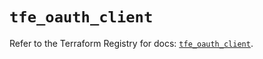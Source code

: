 # `tfe_oauth_client`

Refer to the Terraform Registry for docs: [`tfe_oauth_client`](https://registry.terraform.io/providers/hashicorp/tfe/0.57.1/docs/resources/oauth_client).
